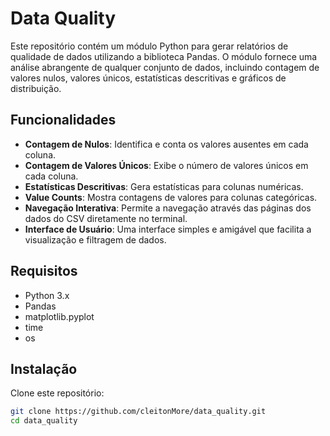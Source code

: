 # Data Quality

Este repositório contém um módulo Python para gerar relatórios de qualidade de dados utilizando a biblioteca Pandas. O módulo fornece uma análise abrangente de qualquer conjunto de dados, incluindo contagem de valores nulos, valores únicos, estatísticas descritivas e gráficos de distribuição.

## Funcionalidades

- **Contagem de Nulos**: Identifica e conta os valores ausentes em cada coluna.
- **Contagem de Valores Únicos**: Exibe o número de valores únicos em cada coluna.
- **Estatísticas Descritivas**: Gera estatísticas para colunas numéricas.
- **Value Counts**: Mostra contagens de valores para colunas categóricas.
- **Navegação Interativa**: Permite a navegação através das páginas dos dados do CSV diretamente no terminal.
- **Interface de Usuário**: Uma interface simples e amigável que facilita a visualização e filtragem de dados.

## Requisitos

- Python 3.x
- Pandas
- matplotlib.pyplot
- time
- os

## Instalação

Clone este repositório:

```bash
git clone https://github.com/cleitonMore/data_quality.git
cd data_quality
